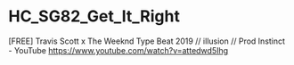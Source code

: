 # HC_SG82_Get_It_Right

[FREE] Travis Scott x The Weeknd Type Beat 2019 // illusion // Prod Instinct - YouTube
https://www.youtube.com/watch?v=attedwd5Ihg
